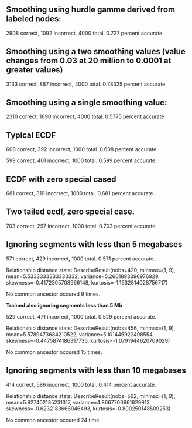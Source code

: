 Smoothing using hurdle gamme derived from labeled nodes:
--------------------------------------------------------

2908 correct, 1092 incorrect, 4000 total.
0.727 percent accurate.

Smoothing using a two smoothing values (value changes from 0.03 at 20 million to 0.0001 at greater values)
------------------------------------------------------------------------------------------------------------

3133 correct, 867 incorrect, 4000 total.
0.78325 percent accurate.

Smoothing using a single smoothing value:
-------------------------------------------

2310 correct, 1690 incorrect, 4000 total.
0.5775 percent accurate

Typical ECDF
-------------

608 correct, 392 incorrect, 1000 total.
0.608 percent accurate.


599 correct, 401 incorrect, 1000 total.
0.599 percent accurate.


ECDF with zero special cased
------------------------------

681 correct, 319 incorrect, 1000 total.
0.681 percent accurate.

Two tailed ecdf, zero special case.
-------------------------------------

703 correct, 297 incorrect, 1000 total.
0.703 percent accurate.

Ignoring segments with less than 5 megabases
---------------------------------------------

571 correct, 429 incorrect, 1000 total.
0.571 percent accurate.

Relationship distance stats: DescribeResult(nobs=420, minmax=(1, 9), mean=5.5333333333333332, variance=5.2661893396976929, skewness=-0.4172305708966148, kurtosis=-1.1632814028756717)

No common ancestor occured 9 times.

**Trained also ignoring segments less than 5 Mb**

529 correct, 471 incorrect, 1000 total.
0.529 percent accurate.

Relationship distance stats: DescribeResult(nobs=456, minmax=(1, 9), mean=5.5789473684210522, variance=5.101445922498554, skewness=-0.4475874186317736, kurtosis=-1.0791944620709029)

No common ancestor occured 15 times.

Ignoring segments with less than 10 megabases
---------------------------------------------

414 correct, 586 incorrect, 1000 total.
0.414 percent accurate.

Relationship distance stats: DescribeResult(nobs=562, minmax=(1, 9), mean=5.827402135231317, variance=4.8667700661629913, skewness=-0.6232183666946493, kurtosis=-0.800250148509253)

No common ancestor occured 24 time
